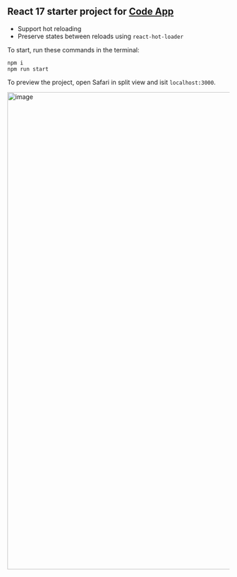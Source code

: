 ## React 17 starter project for [Code App](https://github.com/codeapp)
- Support hot reloading
- Preserve states between reloads using `react-hot-loader`

To start, run these commands in the terminal:
```
npm i
npm run start
```

To preview the project, open Safari in split view and isit `localhost:3000`.

<img width="1080" alt="image" src="https://user-images.githubusercontent.com/38398443/206852444-a35c32b8-7684-4a61-9d7e-79b7f8080d6a.png">

